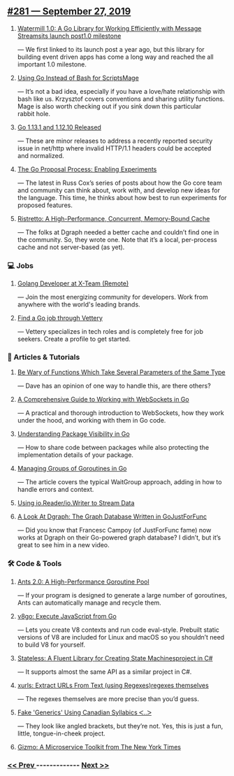 ## [#281 — September 27, 2019](https://golangweekly.com/issues/281)

1. [Watermill 1.0: A Go Library for Working Efficiently with Message Streamsits launch post1.0 milestone](https://golangweekly.com/link/77665/web)

     — We first linked to its launch post a year ago, but this library for building event driven apps has come a long way and reached the all important 1.0 milestone.
1. [Using Go Instead of Bash for ScriptsMage](https://golangweekly.com/link/77668/web)

     — It’s not a bad idea, especially if you have a love/hate relationship with bash like us. Krzysztof covers conventions and sharing utility functions. Mage is also worth checking out if you sink down this particular rabbit hole.
1. [Go 1.13.1 and 1.12.10 Released](https://golangweekly.com/link/77670/web)

     — These are minor releases to address a recently reported security issue in net/http where invalid HTTP/1.1 headers could be accepted and normalized.
1. [The Go Proposal Process: Enabling Experiments](https://golangweekly.com/link/77671/web)

     — The latest in Russ Cox’s series of posts about how the Go core team and community can think about, work with, and develop new ideas for the language. This time, he thinks about how best to run experiments for proposed features.
1. [Ristretto: A High-Performance, Concurrent, Memory-Bound Cache](https://golangweekly.com/link/77672/web)

     — The folks at Dgraph needed a better cache and couldn’t find one in the community. So, they wrote one. Note that it’s a local, per-process cache and not server-based (as yet).
### 💻 Jobs

1. [Golang Developer at X-Team (Remote)](https://golangweekly.com/link/77660/web)

     — Join the most energizing community for developers. Work from anywhere with the world's leading brands.
1. [Find a Go job through Vettery](https://golangweekly.com/link/77661/web)

     — Vettery specializes in tech roles and is completely free for job seekers. Create a profile to get started.
### 📘 Articles & Tutorials

1. [Be Wary of Functions Which Take Several Parameters of the Same Type](https://golangweekly.com/link/77674/web)

     — Dave has an opinion of one way to handle this, are there others?
1. [A Comprehensive Guide to Working with WebSockets in Go](https://golangweekly.com/link/77673/web)

     — A practical and thorough introduction to WebSockets, how they work under the hood, and working with them in Go code.
1. [Understanding Package Visibility in Go](https://golangweekly.com/link/77675/web)

     — How to share code between packages while also protecting the implementation details of your package.
1. [Managing Groups of Goroutines in Go](https://golangweekly.com/link/77676/web)

     — The article covers the typical WaitGroup approach, adding in how to handle errors and context.
1. [Using io.Reader/io.Writer to Stream Data](https://golangweekly.com/link/77677/web)

1. [A Look At Dgraph: The Graph Database Written in GoJustForFunc](https://golangweekly.com/link/77678/web)

     — Did you know that Francesc Campoy (of JustForFunc fame) now works at Dgraph on their Go-powered graph database? I didn’t, but it’s great to see him in a new video.
### 🛠 Code & Tools

1. [Ants 2.0: A High-Performance Goroutine Pool](https://golangweekly.com/link/77680/web)

     — If your program is designed to generate a large number of goroutines, Ants can automatically manage and recycle them.
1. [v8go: Execute JavaScript from Go](https://golangweekly.com/link/77681/web)

     — Lets you create V8 contexts and run code eval-style. Prebuilt static versions 
of V8 are included for Linux and macOS so you shouldn’t need to build V8 for yourself.
1. [Stateless: A Fluent Library for Creating State Machinesproject in C#](https://golangweekly.com/link/77682/web)

     — It supports almost the same API as a similar project in C#.
1. [xurls: Extract URLs From Text (using Regexes)regexes themselves](https://golangweekly.com/link/77684/web)

     — The regexes themselves are more precise than you’d guess.
1. [Fake 'Generics' Using Canadian Syllabics ᐸ..ᐳ](https://golangweekly.com/link/77686/web)

     — They look like angled brackets, but they’re not. Yes, this is just a fun, little, tongue-in-cheek project.
1. [Gizmo: A Microservice Toolkit from The New York Times](https://golangweekly.com/link/77687/web)


### [ << Prev ](golangweekly-280.md) ------------- [ Next >> ](golangweekly-282.md)